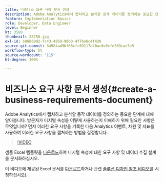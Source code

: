 ```yaml
---
title: 비즈니스 요구 사항 문서 생성
description: Adobe Analytics에서 캡처하고 분석할 동작 데이터를 정의하는 중요한 단계에 대해 알아봅니다.
feature: Implementation Basics
role: Developer, Data Engineer
level: Beginner
kt: 3580
thumbnail: 28758.jpg
exl-id: b86869d2-7c43-485d-98b3-4f7bebc4f420
source-git-commit: 84984ad9bf65cfc69117e40ac0e0cfe503cac5e5
workflow-type: ht
source-wordcount: '115'
ht-degree: 100%

---
```


# 비즈니스 요구 사항 문서 생성{#create-a-business-requirements-document}

Adobe Analytics에서 캡처하고 분석할 동작 데이터를 정의하는 중요한 단계에 대해 알아봅니다. 방문자가 디지털 속성을 어떻게 사용하는지 이해하기 위해 필요한 사항은 무엇입니까? 먼저 이러한 요구 사항을 기록한 다음 Analytics 이벤트, 차원 및 지표를 사용하여 이러한 요구 사항을 캡처하는 방법을 결정합니다.

>[!VIDEO](https://video.tv.adobe.com/v/28758/?quality=12&learn=on)

샘플 Excel 템플릿을 [다운로드](assets/aa-implementation-playbook.xlsx)하여 디지털 속성에 대한 요구 사항 및 데이터 수집 설계를 문서화하십시오.

이 비디오에 제공된 Excel 문서를 [다운로드](assets/geometrixx-clothiers-brd-sdr.xlsx)하거나 관련 [솔루션 디자인 참조 비디오](creating-and-maintaining-an-sdr.md)를 시청하십시오).
